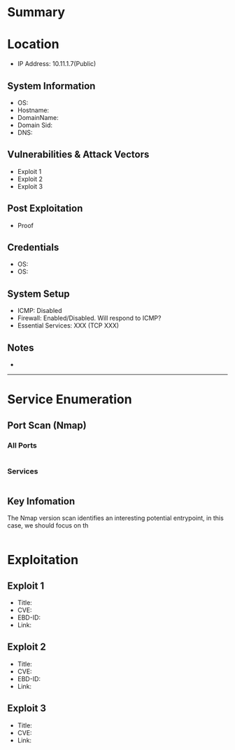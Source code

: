 # Summary
# Location
- IP Address: 10.11.1.7(Public)
## System Information
- OS: 
- Hostname: 
- DomainName: 
- Domain Sid: 
- DNS: 
## Vulnerabilities & Attack Vectors
- Exploit 1
- Exploit 2
- Exploit 3
## Post Exploitation
- Proof
## Credentials
- OS: 
- OS: 
## System Setup
- ICMP: Disabled
- Firewall: Enabled/Disabled. Will respond to ICMP?
- Essential Services: XXX (TCP XXX)
## Notes
-
---
# Service Enumeration
## Port Scan (Nmap)
### All Ports
```txt
```

### Services
```txt
```

## Key Infomation
The Nmap version scan identifies an interesting potential entrypoint, in this case, we should focus on th
```txt
```

# Exploitation
## Exploit 1
- Title: 
- CVE: 
- EBD-ID: 
- Link: 

## Exploit 2
- Title: 
- CVE:
- EBD-ID: 
- Link: 

## Exploit 3
- Title:
- CVE:
- Link:
